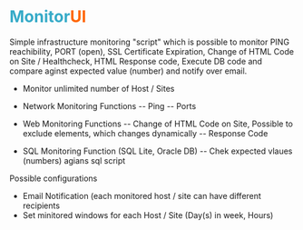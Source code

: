 # <strong><span style="color:#37ABC8">Monitor</span><span style="color:#FF6600">UI</span></strong>

Simple infrastructure monitoring "script" which is possible to monitor PING reachibility, PORT (open), SSL Certificate Expiration, Change of HTML Code on Site / Healthcheck, HTML Response code, Execute DB code and compare aginst expected value (number) and notify over email. 

- Monitor unlimited number of Host / Sites

- Network Monitoring Functions
-- Ping
-- Ports
- Web Monitoring Functions
-- Change of HTML Code on Site, Possible to exclude elements, which changes dynamically 
-- Response Code
- SQL Monitoring Function (SQL Lite, Oracle DB)
-- Chek expected vlaues (numbers) agians sql script

Possible configurations
- Email Notification (each monitored host / site can have different recipients
- Set minitored windows for each Host / Site (Day(s) in week, Hours)
